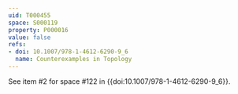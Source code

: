 ```yaml
---
uid: T000455
space: S000119
property: P000016
value: false
refs:
- doi: 10.1007/978-1-4612-6290-9_6
  name: Counterexamples in Topology
---
```


See item #2 for space #122 in {{doi:10.1007/978-1-4612-6290-9_6}}.
